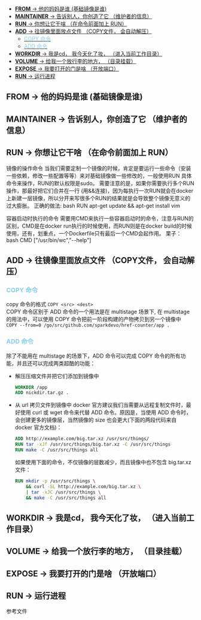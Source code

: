 <!-- TOC -->

- [**FROM** -> 他的妈妈是谁 (基础镜像是谁)](#from---他的妈妈是谁-基础镜像是谁)
- [**MAINTAINER** -> 告诉别人，你创造了它 （维护者的信息）](#maintainer---告诉别人你创造了它-维护者的信息)
- [**RUN** -> 你想让它干啥 （在命令前面加上 RUN）](#run---你想让它干啥-在命令前面加上-run)
- [**ADD** -> 往镜像里面放点文件 （COPY文件， 会自动解压）](#add---往镜像里面放点文件-copy文件-会自动解压)
  - [<font color="skyblue">COPY 命令</font>](#font-colorskybluecopy-命令font)
  - [<font color="skyblue">ADD 命令</font>](#font-colorskyblueadd-命令font)
- [**WORKDIR** -> 我是cd， 我今天化了妆， （进入当前工作目录）](#workdir---我是cd-我今天化了妆-进入当前工作目录)
- [**VOLUME** -> 给我一个放行李的地方， （目录挂载）](#volume---给我一个放行李的地方-目录挂载)
- [**EXPOSE** -> 我要打开的门是啥 （开放端口）](#expose---我要打开的门是啥-开放端口)
- [**RUN** -> 运行进程](#run---运行进程)

<!-- /TOC -->

## **FROM** -> 他的妈妈是谁 (基础镜像是谁)

## **MAINTAINER** -> 告诉别人，你创造了它 （维护者的信息）

## **RUN** -> 你想让它干啥 （在命令前面加上 RUN）
镜像的操作命令 当我们需要定制一个镜像的时候，肯定是要运行一些命令（安装一些依赖，修改一些配置等等）来对基础镜像做一些修改的，一般使用RUN 具体命令来操作，RUN的默认权限是sudo。 需要注意的是，如果你需要执行多个RUN操作，那最好把它们合并在一行 (用&&连接)，因为每执行一次RUN就会在docker上新建一层镜像，所以分开来写很多个RUN的结果就是会导致整个镜像无意义的过大膨胀。 正确的做法: bash RUN apt-get update && apt-get install vim

容器启动时执行的命令 需要用CMD来执行一些容器启动时的命令，注意与RUN的区别，CMD是在docker run执行的时候使用，而RUN则是在docker build的时候使用，还有，划重点，一个Dockerfile只有最后一个CMD会起作用。 栗子： bash CMD ["/usr/bin/wc","--help"]

## **ADD** -> 往镜像里面放点文件 （COPY文件， 会自动解压）
### <font color="skyblue">COPY 命令</font>
copy 命令的格式 `COPY <src> <dest>`  
COPY 命令区别于 ADD 命令的一个用法是在 multistage 场景下, 在 multistage 的用法中，可以使用 COPY 命令把前一阶段构建的产物拷贝到另一个镜像中  
`COPY --from=0 /go/src/github.com/sparkdevo/href-counter/app .`

### <font color="skyblue">ADD 命令</font>
除了不能用在 multistage 的场景下，ADD 命令可以完成 COPY 命令的所有功能，并且还可以完成两类超酷的功能：
+ 解压压缩文件并把它们添加到镜像中
  ```dockerfile
  WORKDIR /app
  ADD nickdir.tar.gz .
  ```
+ 从 url 拷贝文件到镜像中
  docker 官方建议我们当需要从远程复制文件时，最好使用 curl 或 wget 命令来代替 ADD 命令。原因是，当使用 ADD 命令时，会创建更多的镜像层，当然镜像的 size 也会更大(下面的两段代码来自 docker 官方文档)：
  ```dockerfile
  ADD http://example.com/big.tar.xz /usr/src/things/
  RUN tar -xJf /usr/src/things/big.tar.xz -C /usr/src/things
  RUN make -C /usr/src/things all
  ```
  如果使用下面的命令，不仅镜像的层数减少，而且镜像中也不包含 big.tar.xz 文件：
  ```dockerfile
  RUN mkdir -p /usr/src/things \
      && curl -SL http://example.com/big.tar.xz \
      | tar -xJC /usr/src/things \
      && make -C /usr/src/things all
  ```

## **WORKDIR** -> 我是cd， 我今天化了妆， （进入当前工作目录）

## **VOLUME** -> 给我一个放行李的地方， （目录挂载）

## **EXPOSE** -> 我要打开的门是啥 （开放端口）

## **RUN** -> 运行进程

参考文件
























